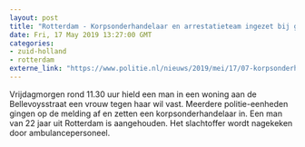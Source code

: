 ```yaml
---
layout: post
title: "Rotterdam - Korpsonderhandelaar en arrestatieteam ingezet bij gijzeling"
date: Fri, 17 May 2019 13:27:00 GMT
categories: 
- zuid-holland 
- rotterdam 
externe_link: "https://www.politie.nl/nieuws/2019/mei/17/07-korpsonderhandelaar-en-arrestatieteam-ingezet-bij-gijzeling.html"
---
```


Vrijdagmorgen rond 11.30 uur hield een man in een woning aan de Bellevoysstraat een vrouw tegen haar wil vast. Meerdere politie-eenheden gingen op de melding af en zetten een korpsonderhandelaar in. Een man van 22 jaar uit Rotterdam is aangehouden. Het slachtoffer wordt nagekeken door ambulancepersoneel.
